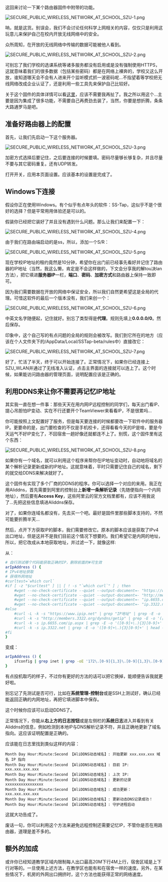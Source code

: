 这回来讨论一下某个路由器固件中附带的功能。

![SECURE_PUBLIC_WIRELESS_NETWORK_AT_SCHOOL_SZU-1.png](./img/SECURE_PUBLIC_WIRELESS_NETWORK_AT_SCHOOL_SZU-1.png)

呐，就是这货。别误会，我们不会讨论任何科学上网相关的内容，仅仅只是利用这玩意儿来保护自己在校内开放无线网络中的安全。

众所周知，在开放的无线网络中传输的数据可能被他人看到。

![SECURE_PUBLIC_WIRELESS_NETWORK_AT_SCHOOL_SZU-2.png](./img/SECURE_PUBLIC_WIRELESS_NETWORK_AT_SCHOOL_SZU-2.png)

可别忘了我们学校的选课系统等诸多服务都没有启用或是没有强制使用HTTPS，这就意味着我们的很多数据（包括某些密码）都是在网络上裸奔的，学校又这么开放，谁知道哪天会不会有人进来开个监听模式抓一波密码呢...不指望着等学校把无线网络改成企业认证了，还是利用一些工具先来保护自己比较好。

关于这个固件的具体详情可以看[这里](https://www.right.com.cn/forum/thread-161324-1-1.html)，应该不需要我再扯了。我之所以用这个...主要是因为集成了很多功能，不需要自己再费劲去装了，当然，你要是想折腾，条条大路通罗马是吧。

## 准备好路由器上的配置
首先，让我们先启动一下这个服务器。

![SECURE_PUBLIC_WIRELESS_NETWORK_AT_SCHOOL_SZU-3.png](./img/SECURE_PUBLIC_WIRELESS_NETWORK_AT_SCHOOL_SZU-3.png)

加密方式选择后要记住，之后要连接的时候要填。密码尽量够长够复杂，并且尽量不要与其它密码重复。还有UDP转发。

打开开关，应用本页面设置。应该基本的设置是完成了。

## Windows下连接
假设你正在使用Windows。有个似乎有点年头的软件：SS-Tap，这似乎不是个很好的选择？但是平常用用体验还是可以的。

假装你已经把它装好了并且没有遇到什么问题。那么让我们来配置一下：

![SECURE_PUBLIC_WIRELESS_NETWORK_AT_SCHOOL_SZU-4.png](./img/SECURE_PUBLIC_WIRELESS_NETWORK_AT_SCHOOL_SZU-4.png)

由于我们在路由端启动的是ss，所以，添加一个S/R：

![SECURE_PUBLIC_WIRELESS_NETWORK_AT_SCHOOL_SZU-5.png](./img/SECURE_PUBLIC_WIRELESS_NETWORK_AT_SCHOOL_SZU-5.png)

现在学校IP地址的租约竟然是10分钟，希望你在出门前已经事先看好并记住了路由器的IP地址（当然，我这么懒，肯定是不会这样做的，下文会分享我的解tou决lan方法），把它填进**服务器IP**一栏，**端口**、**密码**、**加密方式**和路由器上保持一致即可。

因为我们需要数据在开放的网络中保证安全，所以我们自然更希望这是全局的代理。可惜这软件的最后一个版本没有，我们来创一个：

![SECURE_PUBLIC_WIRELESS_NETWORK_AT_SCHOOL_SZU-6.png](./img/SECURE_PUBLIC_WIRELESS_NETWORK_AT_SCHOOL_SZU-6.png)

中英文名字随便起，记住就好。别忘了类型得是**代理**。规则先填上**0.0.0.0/0**。然后保存。

印象中，这个自己写的有点问题的全局的规则会被改写。我们到它所在的地方（应该在个人文件夹下的/AppData/Local/SSTap-beta/rules中）直接改它：

![SECURE_PUBLIC_WIRELESS_NETWORK_AT_SCHOOL_SZU-7.png](./img/SECURE_PUBLIC_WIRELESS_NETWORK_AT_SCHOOL_SZU-7.png)

好了，忙活了半天，终于可以开始连接了。正常情况下，如果你已经连接上SZU_WLAN并通过了无线准入认证，点击主界面的连接就可以连上了。这个时候，如果能访问路由器的管理页面，说明配置应该是正确的。

## 利用DDNS来让你不需要再记忆IP地址
其实我一直在想一件事：那些天天在用内网IP远程控制的同学们，每天出门看IP、提心吊胆怕IP变动、实在不行还要开个TeamViewer来看看IP，不是很累吗...

你可能按照上文配置好了服务，但是每天要连接的时候都要改一下软件中的服务器IP。更要命的是，出门要检查的不仅是手机校卡，还得看看今天的IP是啥，要是今天运气不好IP变化了，不回宿舍一趟好像还就都连不上了。别慌，这个固件里有这个东西：

![SECURE_PUBLIC_WIRELESS_NETWORK_AT_SCHOOL_SZU-8.png](./img/SECURE_PUBLIC_WIRELESS_NETWORK_AT_SCHOOL_SZU-8.png)

如果你有一个域名，就可以利用这个程序来帮你在IP地址变动时，自动地将域名的某个解析记录更新成新的IP地址。这就意味着，平时只需要记住自己的域名，剩下的就交给DDNS来解决就好了。

这个固件有实现了多个厂商的DDNS的程序。你可以选择一个对应的来用。我正在用Aliddns，首先需要到阿里的控制台上**新增一条解析记录**（先随便指向一个内网地址），然后要有**Access Key**，这些阿里云的官方文档里都有，应该不用我说了...先把这些信息填进Aliddns保存。

对了，如果你连域名都没有，先去买一个吧。最好是固件里那些脚本支持的，不然可能要折腾半天...

然后，点开下方获取IP的脚本，我们需要修改它。原本的脚本应该是获取了IPv4出口地址，但是这并不是我们目前这个情况下想要的。我们希望它是内网的地址，所以，把它改成从本地获取地址，并过滤一下，就像这样:

从：

``` bash
# 自行测试哪个代码能获取正确的IP，删除前面的#可生效
arIpAddress () {
# IPv4地址获取
# 获得外网地址
#curltest=`which curl`
#if [ -z "$curltest" ] || [ ! -s "`which curl`" ] ; then
    #wget --no-check-certificate --quiet --output-document=- "https://www.ipip.net" | grep "IP地址" | grep -E -o '([0-9]+\.){3}[0-9]+' | head -n1 | cut -d' ' -f1
    #wget --no-check-certificate --quiet --output-document=- "http://members.3322.org/dyndns/getip" | grep -E -o '([0-9]+\.){3}[0-9]+' | head -n1 | cut -d' ' -f1
    #wget --no-check-certificate --quiet --output-document=- "ip.6655.com/ip.aspx" | grep -E -o '([0-9]+\.){3}[0-9]+' | head -n1 | cut -d' ' -f1
    #wget --no-check-certificate --quiet --output-document=- "ip.3322.net" | grep -E -o '([0-9]+\.){3}[0-9]+' | head -n1 | cut -d' ' -f1
#else
    #curl -L -k -s "https://www.ipip.net" | grep "IP地址" | grep -E -o '([0-9]+\.){3}[0-9]+' | head -n1 | cut -d' ' -f1
    #curl -k -s "http://members.3322.org/dyndns/getip" | grep -E -o '([0-9]+\.){3}[0-9]+' | head -n1 | cut -d' ' -f1
    #curl -k -s ip.6655.com/ip.aspx | grep -E -o '([0-9]+\.){3}[0-9]+' | head -n1 | cut -d' ' -f1
    #curl -k -s ip.3322.net | grep -E -o '([0-9]+\.){3}[0-9]+' | head -n1 | cut -d' ' -f1
#fi
}
```

变成：

``` bash
arIpAddress () {
    ifconfig | grep inet | grep -oE '172\.[0-9]{1,3}\.[0-9]{1,3}\.[0-9]{1,3}' | head -n1
}
```

有点投机取巧的样子，不过你有更好的方法的话可以把它换掉，能顺便告诉我就更好啦。

别忘记了先测试是否可行，比如在**系统管理-控制台**或是SSH上测试好，确认已经能返回正确的内网地址，再把它填进脚本中保存。

这个时候你应该可以启动DDNS了。

正常情况下，你能从**右上方的日志按钮**或是左侧栏的**系统日志**进入并看到有关Aliddns的信息，例如检测到本地IP与DNS解析记录不符，并且正确地更新了域名指向。这应该证明配置是正确的。

应该能在日志里找到类似这样的内容：

    Month Day Hour:Minute:Second 【AliDDNS动态域名】: 开始更新 xxx.xxx.xxx 域名 IP 指向
    Month Day Hour:Minute:Second 【AliDDNS动态域名】: 目前 IP: xxx.xxx.xxx.xxx
    Month Day Hour:Minute:Second 【AliDDNS动态域名】: 上次 IP: 
    Month Day Hour:Minute:Second 【AliDDNS动态域名】: 更新的记录  xxxxxxxxxxxxxxxxx
    Month Day Hour:Minute:Second 【AliDDNS动态域名】: 成功更新： xxx.xxx.xxx.xxx
    Month Day Hour:Minute:Second 【AliDDNS动态域名】: 更新动态DNS记录成功！
    Month Day Hour:Minute:Second 【AliDDNS动态域名】: 守护进程启动

这就大功告成了。

废话一句，你可以利用这个方法来避免远程控制还需要记忆IP，不管你是否在用路由器，道理是差不多的。

## 额外的加成
或许你已经知道教学区域内限制每人出口最高20M下行4M上行，宿舍区域是上下行对等的。一旦使用上述方法，在教学区也能有和在宿舍一样的速度。另外，在某些情况下，机房的外网出口拥挤时，这个方法也能获得正常的网络速度。
